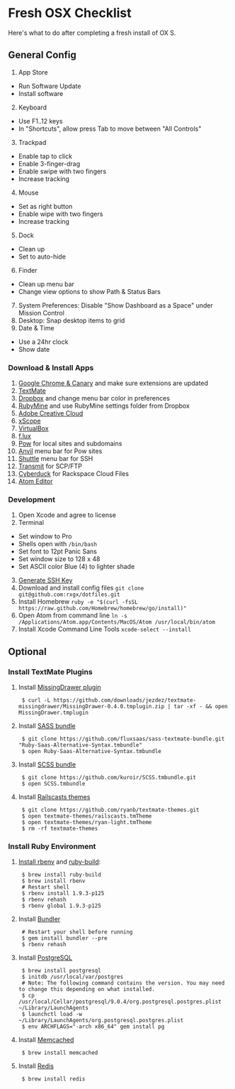 # Fresh OSX Checklist

Here's what to do after completing a fresh install of OX S.

## General Config

1. App Store
 * Run Software Update
 * Install software
2. Keyboard
 * Use F1..12 keys
 * In "Shortcuts", allow press Tab to move between "All Controls"
3. Trackpad
 * Enable tap to click
 * Enable 3-finger-drag
 * Enable swipe with two fingers
 * Increase tracking
4. Mouse
 * Set as right button
 * Enable wipe with two fingers
 * Increase tracking
5. Dock
 * Clean up
 * Set to auto-hide
6. Finder
 * Clean up menu bar
 * Change view options to show Path & Status Bars
7. System Preferences: Disable "Show Dashboard as a Space" under Mission Control
8. Desktop: Snap desktop items to grid
9. Date & Time
 * Use a 24hr clock
 * Show date


### Download & Install Apps

1. [Google Chrome & Canary](https://www.google.com/chrome/) and make sure extensions are updated
2. [TextMate](http://macromates.com/download)
3. [Dropbox](https://www.dropbox.com/downloading?os=mac) and change menu bar color in preferences
4. [RubyMine](http://www.jetbrains.com/ruby/) and use RubyMine settings folder from Dropbox
5. [Adobe Creative Cloud](https://creative.adobe.com/)
6. [xScope](http://iconfactory.com/software/xscope)
7. [VirtualBox](https://www.virtualbox.org/wiki/Downloads)
8. [f.lux](http://justgetflux.com/)
9. [Pow](http://pow.cx/) for local sites and subdomains
9. [Anvil](http://anvilformac.com/) menu bar for Pow sites
10. [Shuttle](http://fitztrev.github.io/shuttle/) menu bar for SSH
11. [Transmit](http://panic.com/transmit/) for SCP/FTP
12. [Cyberduck](http://cyberduck.io) for Rackspace Cloud Files
13. [Atom Editor](https://atom.io/)


### Development

1. Open Xcode and agree to license
2. Terminal
 * Set window to Pro
 * Shells open with `/bin/bash`
 * Set font to 12pt Panic Sans
 * Set window size to 128 x 48
 * Set ASCII color Blue (4) to lighter shade
3. [Generate SSH Key](https://help.github.com/articles/generating-ssh-keys)
4. Download and install config files
  `git clone git@github.com:rxgx/dotfiles.git`
5. Install Homebrew
  `ruby -e "$(curl -fsSL https://raw.github.com/Homebrew/homebrew/go/install)"`
6. Open Atom from command line
  `ln -s /Applications/Atom.app/Contents/MacOS/Atom /usr/local/bin/atom`
7. Install Xcode Command Line Tools
  `xcode-select --install`

## Optional

### Install TextMate Plugins

1. Install [MissingDrawer plugin](https://github.com/jezdez/textmate-missingdrawer)

        $ curl -L https://github.com/downloads/jezdez/textmate-missingdrawer/MissingDrawer-0.4.0.tmplugin.zip | tar -xf - && open MissingDrawer.tmplugin

2. Install [SASS bundle](https://github.com/fluxsaas/sass-textmate-bundle)

        $ git clone https://github.com/fluxsaas/sass-textmate-bundle.git "Ruby-Saas-Alternative-Syntax.tmbundle"
        $ open Ruby-Saas-Alternative-Syntax.tmbundle

3. Install [SCSS bundle](https://github.com/kuroir/SCSS.tmbundle)

        $ git clone https://github.com/kuroir/SCSS.tmbundle.git
        $ open SCSS.tmbundle

4. Install [Railscasts themes](https://github.com/ryanb/textmate-themes)

        $ git clone https://github.com/ryanb/textmate-themes.git
        $ open textmate-themes/railscasts.tmTheme
        $ open textmate-themes/ryan-light.tmTheme
        $ rm -rf textmate-themes

### Install Ruby Environment

1. [Install rbenv](https://github.com/sstephenson/rbenv#section_2) and [ruby-build](https://github.com/sstephenson/ruby-build):

        $ brew install ruby-build
        $ brew install rbenv
        # Restart shell
        $ rbenv install 1.9.3-p125
        $ rbenv rehash
        $ rbenv global 1.9.3-p125

2. Install [Bundler](http://gembundler.com/)

        # Restart your shell before running
        $ gem install bundler --pre
        $ rbenv rehash

3. Install [PostgreSQL](http://www.postgresql.org/)

        $ brew install postgresql
        $ initdb /usr/local/var/postgres
        # Note: The following command contains the version. You may need to change this depending on what installed.
        $ cp /usr/local/Cellar/postgresql/9.0.4/org.postgresql.postgres.plist ~/Library/LaunchAgents
        $ launchctl load -w ~/Library/LaunchAgents/org.postgresql.postgres.plist
        $ env ARCHFLAGS="-arch x86_64" gem install pg

4. Install [Memcached](http://memcached.org/)

        $ brew install memcached

5. Install [Redis](http://redis.io/)

        $ brew install redis
